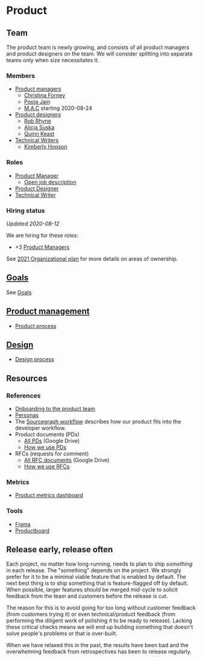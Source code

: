# Product

## Team

The product team is newly growing, and consists of all product managers and product designers on the team. We will consider splitting into separate teams only when size necessitates it.

### Members

- [Product managers](roles.md#product-manager)
  - [Christina Forney](../../../company/team/index.md#christina-forney-she-her)
  - [Pooja Jain](../../../company/team/index.md#pooja-jain-she-her)
  - [M.A.C](../../../company/team/index.md#todo) starting 2020-08-24
- [Product designers](roles.md#product-designer)
  - [Rob Rhyne](../../../company/team/index.md#rob-rhyne)
  - [Alicja Suska](../../../company/team/index.md#alicja-suska-she-her)
  - [Quinn Keast](../../../company/team/index.md#quinn-keast-he-him)
- [Technical Writers](roles/technical_writer.md)
  - [Kimberly Hopson](../../../company/team/index.md#kimberly-hopson-she-her)

### Roles

- [Product Manager](roles/product-manager.md)
  - [Open job description](https://github.com/sourcegraph/careers/blob/master/job-descriptions/product-manager.md)
- [Product Designer](roles/product_designer.md)
- [Technical Writer](roles/technical_writer.md)

### Hiring status

_Updated 2020-08-12_

We are hiring for these roles:

- +3 [Product Managers](https://github.com/sourcegraph/careers/blob/master/job-descriptions/product-manager.md)

See [2021 Organizational plan](../engineering/2021_org.md) for more details on areas of ownership.

## [Goals](goals.md)

See [Goals](goals.md)

## [Product management](product_management/index.md)

- [Product process](product_management/product_process.md)

## [Design](design/index.md)

- [Design process](design/design_process.md)

## Resources

### References

- [Onboarding to the product team](./onboarding/index.md)
- [Personas](personas.md)
- The [Sourcegraph workflow](../../workflow/index.md) describes how our product fits into the developer workflow.
- Product documents (PDs)
  - [All PDs](https://drive.google.com/drive/folders/1Wd-Xx2wNbFtSzeJwbZqMOxdbFDUFxlyR) (Google Drive)
  - [How we use PDs](product_documents.md)
- RFCs (requests for comment)
  - [All RFC documents](https://drive.google.com/drive/folders/1bip_pMeWePyNNdCEETRzoyMdLtntcNKR) (Google Drive)
  - [How we use RFCs](../communication/rfcs/index.md)

### Metrics

- [Product metrics dashboard](https://sourcegraph.looker.com/dashboards/127)

### Tools

- [Figma](https://www.figma.com/files/team/438792081639669302/Sourcegraph)
- [Productboard](https://sourcegraph.productboard.com/)

## Release early, release often

Each project, no matter how long-running, needs to plan to ship _something_ in each release. The "something" depends on the project. We strongly prefer for it to be a minimal viable feature that is enabled by default. The next best thing is to ship something that is feature-flagged off by default. When possible, larger features should be merged mid-cycle to solicit feedback from the team and customers before the release is cut.

The reason for this is to avoid going for too long without customer feedback (from customers trying it) or even technical/product feedback (from performing the diligent work of polishing it to be ready to release). Lacking these critical checks means we will end up building something that doesn't solve people's problems or that is over-built.

When we have relaxed this in the past, the results have been bad and the overwhelming feedback from retrospectives has been to release regularly.
